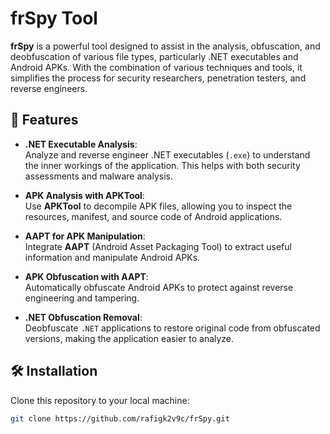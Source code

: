 # frSpy Tool

**frSpy** is a powerful tool designed to assist in the analysis, obfuscation, and deobfuscation of various file types, particularly .NET executables and Android APKs. With the combination of various techniques and tools, it simplifies the process for security researchers, penetration testers, and reverse engineers.

## 🚀 Features

- **.NET Executable Analysis**:  
  Analyze and reverse engineer .NET executables (`.exe`) to understand the inner workings of the application. This helps with both security assessments and malware analysis.

- **APK Analysis with APKTool**:  
  Use **APKTool** to decompile APK files, allowing you to inspect the resources, manifest, and source code of Android applications.

- **AAPT for APK Manipulation**:  
  Integrate **AAPT** (Android Asset Packaging Tool) to extract useful information and manipulate Android APKs.

- **APK Obfuscation with AAPT**:  
  Automatically obfuscate Android APKs to protect against reverse engineering and tampering.

- **.NET Obfuscation Removal**:  
  Deobfuscate `.NET` applications to restore original code from obfuscated versions, making the application easier to analyze.

## 🛠️ Installation

Clone this repository to your local machine:

```bash
git clone https://github.com/rafigk2v9c/frSpy.git

